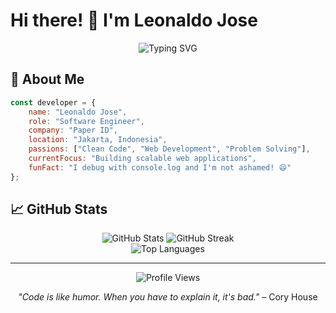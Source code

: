 # Hi there! 👋 I'm Leonaldo Jose

<div align="center">
  <img src="https://readme-typing-svg.herokuapp.com?font=Fira+Code&pause=1000&color=2E97F7&center=true&vCenter=true&width=435&lines=Software+Engineer+%40+Paper+ID;Always+learning+new+things" alt="Typing SVG" />
</div>

## 🚀 About Me

```javascript
const developer = {
    name: "Leonaldo Jose",
    role: "Software Engineer",
    company: "Paper ID",
    location: "Jakarta, Indonesia",
    passions: ["Clean Code", "Web Development", "Problem Solving"],
    currentFocus: "Building scalable web applications",
    funFact: "I debug with console.log and I'm not ashamed! 😄"
};
```

## 📈 GitHub Stats

<div align="center">
  <img src="https://github-readme-stats.vercel.app/api?username=leonaldopaper&theme=radical&hide_border=false&include_all_commits=false&count_private=false" alt="GitHub Stats" />
  <img src="https://github-readme-streak-stats.herokuapp.com/?user=leonaldopaper&theme=radical&hide_border=false" alt="GitHub Streak" />
</div>

<div align="center">
  <img src="https://github-readme-stats.vercel.app/api/top-langs/?username=leonaldopaper&theme=radical&hide_border=false&include_all_commits=false&count_private=false&layout=compact" alt="Top Languages" />
</div>

---

<div align="center">
  <img src="https://komarev.com/ghpvc/?username=leonaldopaper&label=Profile%20views&color=0e75b6&style=flat" alt="Profile Views" />
  
  *"Code is like humor. When you have to explain it, it's bad."* – Cory House
</div>
